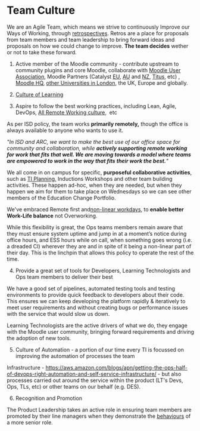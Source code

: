 # Team Culture

We are an Agile Team, which means we strive to continuously Improve our Ways of Working, through [retrospectives](https://www.scaledagileframework.com/iteration-retrospective/). Retros are a place for proposals from team members and team leadership to bring forward ideas and proposals on how we could change to improve. **The team decides** wether or not to take these forward.

1) Active member of the Moodle community - contribute upstream to community plugins and core Moodle, collaborate with [Moodle User Association](https://moodleassociation.org/), Moodle Partners (Catalyst [EU](https://www.catalyst-eu.net/), [AU](https://catalyst-au.net/) and [NZ](https://www.catalyst.net.nz), [Titus](https://tituslearning.com/), etc) , [Moodle HQ](https://moodle.com/), [other Universities in London](https://sites.google.com/site/moodlelondon/), the UK, Europe and globally.

2) [Culture of Learning](Culture_of_Learning)

3) Aspire to follow the best working practices, including Lean, Agile, DevOps, [All Remote Working culture](https://about.gitlab.com/company/culture/all-remote/),  etc

As per ISD policy, the team works **primarily remotely,** though the office is always available to anyone who wants to use it.

*"In ISD and ARC, we want to make the best use of our office space for community and collaboration, while **actively supporting remote working for work that fits that well. We are moving towards a model where teams are empowered to work in the way that fits their work the best.**"*

We all come in on campus for specific, **purposeful collaborative activities**, such as [TI Planning,](https://www.scaledagileframework.com/pi-planning/) Inductions Workshops and other team building activities. These happen ad-hoc, when they are needed, but when they happen we aim for them to take place on Wednesdays so we can see other members of the Education Change Portfolio.

We've embraced Remote first and[non-linear workdays](https://about.gitlab.com/company/culture/all-remote/non-linear-workday/), to **enable better Work-Life balance** not Overworking.

While this flexibility is great, the Ops teams members remain aware that they must ensure system uptime and jump in at a moment’s notice during office hours, and ESS hours while on call, when something goes wrong (i.e. a dreaded CI) wherever they are and in spite of it being a non-linear part of their day. This is the linchpin that allows this policy to operate the rest of the time.

4) Provide a great set of tools for Developers, Learning Technologists and Ops team members to deliver their best

We have a good set of pipelines, automated testing tools and testing environments to provide quick feedback to developers about their code. This ensures we can keep developing the platform rapidly & iteratively to meet user requirements and without creating bugs or performance issues with the service that would slow us down.

Learning Technologists are the active drivers of what we do, they engage with the Moodle user community, bringing forward requirements and driving the adoption of new tools.

5) Culture of Automation - a portion of our time every TI is focussed on improving the automation of processes the team 

Infrastructure - <https://aws.amazon.com/blogs/apn/getting-the-ops-half-of-devops-right-automation-and-self-service-infrastructure/> - but also processes carried out around the service within the product (LT's Devs, Ops, TLs, etc) or other teams on our behalf (e.g. DES).

6) Recognition and Promotion

The Product Leadership takes an active role in ensuring team members are promoted by their line managers when they demonstrate the [behaviours](https://www.ucl.ac.uk/human-resources/policies-advice/ways-working) of a more senior role.


